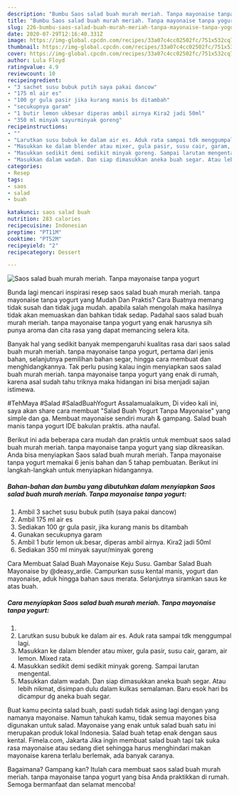 ```yaml
---
description: "Bumbu Saos salad buah murah meriah. Tanpa mayonaise tanpa yogurt | Cara Buat Saos salad buah murah meriah. Tanpa mayonaise tanpa yogurt Yang Sedap"
title: "Bumbu Saos salad buah murah meriah. Tanpa mayonaise tanpa yogurt | Cara Buat Saos salad buah murah meriah. Tanpa mayonaise tanpa yogurt Yang Sedap"
slug: 226-bumbu-saos-salad-buah-murah-meriah-tanpa-mayonaise-tanpa-yogurt-cara-buat-saos-salad-buah-murah-meriah-tanpa-mayonaise-tanpa-yogurt-yang-sedap
date: 2020-07-29T12:16:40.331Z
image: https://img-global.cpcdn.com/recipes/33a07c4cc02502fc/751x532cq70/saos-salad-buah-murah-meriah-tanpa-mayonaise-tanpa-yogurt-foto-resep-utama.jpg
thumbnail: https://img-global.cpcdn.com/recipes/33a07c4cc02502fc/751x532cq70/saos-salad-buah-murah-meriah-tanpa-mayonaise-tanpa-yogurt-foto-resep-utama.jpg
cover: https://img-global.cpcdn.com/recipes/33a07c4cc02502fc/751x532cq70/saos-salad-buah-murah-meriah-tanpa-mayonaise-tanpa-yogurt-foto-resep-utama.jpg
author: Lula Floyd
ratingvalue: 4.9
reviewcount: 10
recipeingredient:
- "3 sachet susu bubuk putih saya pakai dancow"
- "175 ml air es"
- "100 gr gula pasir jika kurang manis bs ditambah"
- "secukupnya garam"
- "1 butir lemon ukbesar diperas ambil airnya Kira2 jadi 50ml"
- "350 ml minyak sayurminyak goreng"
recipeinstructions:
- ""
- "Larutkan susu bubuk ke dalam air es. Aduk rata sampai tdk menggumpal lagi."
- "Masukkan ke dalam blender atau mixer, gula pasir, susu cair, garam, air lemon. Mixed rata."
- "Masukkan sedikit demi sedikit minyak goreng. Sampai larutan mengental."
- "Masukkan dalam wadah. Dan siap dimasukkan aneka buah segar. Atau lebih nikmat, disimpan dulu dalam kulkas semalaman. Baru esok hari bs dicampur dg aneka buah segar."
categories:
- Resep
tags:
- saos
- salad
- buah

katakunci: saos salad buah 
nutrition: 283 calories
recipecuisine: Indonesian
preptime: "PT11M"
cooktime: "PT52M"
recipeyield: "2"
recipecategory: Dessert

---
```



![Saos salad buah murah meriah. Tanpa mayonaise tanpa yogurt](https://img-global.cpcdn.com/recipes/33a07c4cc02502fc/751x532cq70/saos-salad-buah-murah-meriah-tanpa-mayonaise-tanpa-yogurt-foto-resep-utama.jpg)

Bunda lagi mencari inspirasi resep saos salad buah murah meriah. tanpa mayonaise tanpa yogurt yang Mudah Dan Praktis? Cara Buatnya memang tidak susah dan tidak juga mudah. apabila salah mengolah maka hasilnya tidak akan memuaskan dan bahkan tidak sedap. Padahal saos salad buah murah meriah. tanpa mayonaise tanpa yogurt yang enak harusnya sih punya aroma dan cita rasa yang dapat memancing selera kita.

Banyak hal yang sedikit banyak mempengaruhi kualitas rasa dari saos salad buah murah meriah. tanpa mayonaise tanpa yogurt, pertama dari jenis bahan, selanjutnya pemilihan bahan segar, hingga cara membuat dan menghidangkannya. Tak perlu pusing kalau ingin menyiapkan saos salad buah murah meriah. tanpa mayonaise tanpa yogurt yang enak di rumah, karena asal sudah tahu triknya maka hidangan ini bisa menjadi sajian istimewa.

#TehMaya #Salad #SaladBuahYogurt Assalamualaikum, Di video kali ini, saya akan share cara membuat &#34;Salad Buah Yogurt Tanpa Mayonaise&#34; yang simple dan ga. Membuat mayonaise sendiri murah &amp; gampang. Salad buah manis tanpa yogurt IDE bakulan praktis. atha naufal.


Berikut ini ada beberapa cara mudah dan praktis untuk membuat saos salad buah murah meriah. tanpa mayonaise tanpa yogurt yang siap dikreasikan. Anda bisa menyiapkan Saos salad buah murah meriah. Tanpa mayonaise tanpa yogurt memakai 6 jenis bahan dan 5 tahap pembuatan. Berikut ini langkah-langkah untuk menyiapkan hidangannya.

<!--inarticleads1-->

##### Bahan-bahan dan bumbu yang dibutuhkan dalam menyiapkan Saos salad buah murah meriah. Tanpa mayonaise tanpa yogurt:

1. Ambil 3 sachet susu bubuk putih (saya pakai dancow)
1. Ambil 175 ml air es
1. Sediakan 100 gr gula pasir, jika kurang manis bs ditambah
1. Gunakan secukupnya garam
1. Ambil 1 butir lemon uk.besar, diperas ambil airnya. Kira2 jadi 50ml
1. Sediakan 350 ml minyak sayur/minyak goreng


Cara Membuat Salad Buah Mayonaise Keju Susu. Gambar Salad Buah Mayonaise by @deasy_ardie. Campurkan susu kental manis, yogurt dan mayonaise, aduk hingga bahan saus merata. Selanjutnya siramkan saus ke atas buah. 

<!--inarticleads2-->

##### Cara menyiapkan Saos salad buah murah meriah. Tanpa mayonaise tanpa yogurt:

1. 
1. Larutkan susu bubuk ke dalam air es. Aduk rata sampai tdk menggumpal lagi.
1. Masukkan ke dalam blender atau mixer, gula pasir, susu cair, garam, air lemon. Mixed rata.
1. Masukkan sedikit demi sedikit minyak goreng. Sampai larutan mengental.
1. Masukkan dalam wadah. Dan siap dimasukkan aneka buah segar. Atau lebih nikmat, disimpan dulu dalam kulkas semalaman. Baru esok hari bs dicampur dg aneka buah segar.


Buat kamu pecinta salad buah, pasti sudah tidak asing lagi dengan yang namanya mayonaise. Namun tahukah kamu, tidak semua mayones bisa digunakan untuk salad. Mayonaise yang enak untuk salad buah satu ini merupakan produk lokal Indonesia. Salad buah tetap enak dengan saus kental. Fimela.com, Jakarta Jika ingin membuat salad buah tapi tak suka rasa mayonaise atau sedang diet sehingga harus menghindari makan mayonaise karena terlalu berlemak, ada banyak caranya. 

Bagaimana? Gampang kan? Itulah cara membuat saos salad buah murah meriah. tanpa mayonaise tanpa yogurt yang bisa Anda praktikkan di rumah. Semoga bermanfaat dan selamat mencoba!
